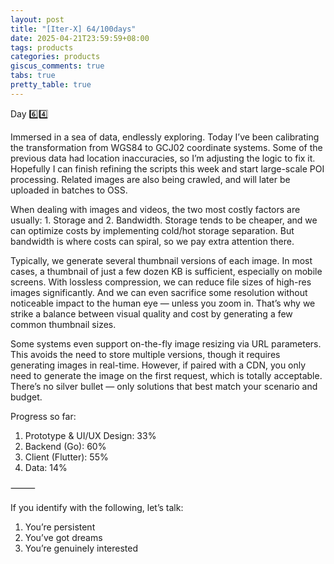 ```yaml
---
layout: post
title: "[Iter-X] 64/100days"
date: 2025-04-21T23:59:59+08:00
tags: products
categories: products
giscus_comments: true
tabs: true
pretty_table: true
---
```


Day 6️⃣4️⃣

Immersed in a sea of data, endlessly exploring. Today I’ve been calibrating the transformation from WGS84 to GCJ02 coordinate systems. Some of the previous data had location inaccuracies, so I’m adjusting the logic to fix it. Hopefully I can finish refining the scripts this week and start large-scale POI processing. Related images are also being crawled, and will later be uploaded in batches to OSS.

When dealing with images and videos, the two most costly factors are usually: 1. Storage and 2. Bandwidth. Storage tends to be cheaper, and we can optimize costs by implementing cold/hot storage separation. But bandwidth is where costs can spiral, so we pay extra attention there.

Typically, we generate several thumbnail versions of each image. In most cases, a thumbnail of just a few dozen KB is sufficient, especially on mobile screens. With lossless compression, we can reduce file sizes of high-res images significantly. And we can even sacrifice some resolution without noticeable impact to the human eye — unless you zoom in. That’s why we strike a balance between visual quality and cost by generating a few common thumbnail sizes.

Some systems even support on-the-fly image resizing via URL parameters. This avoids the need to store multiple versions, though it requires generating images in real-time. However, if paired with a CDN, you only need to generate the image on the first request, which is totally acceptable. There’s no silver bullet — only solutions that best match your scenario and budget.

Progress so far:

1. Prototype & UI/UX Design: 33%
2. Backend (Go): 60%
3. Client (Flutter): 55%
4. Data: 14%

⸻

If you identify with the following, let’s talk:

1. You’re persistent
2. You’ve got dreams
3. You’re genuinely interested
